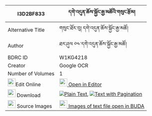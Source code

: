 |I3D2BF833|དགེ་འདུན་ཆོས་སྐྱོང་རྒྱ་མཚོའི་གསུང་རྩོམ། 
| --- | --- 
|Alternative Title |གསུང་ཐོར་བུ། དགེ་འདུན་ཆོས་སྐྱོང་རྒྱ་མཚོ།
|Author| ཐར་ཤུལ ༠༤་དགེ་འདུན་ཆོས་སྐྱོང་རྒྱ་མཚོ།
|BDRC ID | W1KG4218
|Creator | Google OCR
|Number of Volumes| 1
|<img width="25" src="https://img.icons8.com/color/25/000000/edit-property.png">Edit Online| [<img width="25" src="https://avatars.githubusercontent.com/u/45091458?s=200&v=4"> Open in Editor](http://editor.openpecha.org/I3D2BF833)
|<img width="25" src="https://img.icons8.com/fluent/48/000000/download-2.png"/>  Download | [![](https://img.icons8.com/color/20/000000/txt.png)Plain Text](https://github.com/Openpecha/I3D2BF833/releases/download/v2/gendun_chokyong_gyatso_i_sungt_plain_I3D2BF833.zip), [![](https://img.icons8.com/color/20/000000/txt.png)Text with Pagination](https://github.com/Openpecha/I3D2BF833/releases/download/v2/gendun_chokyong_gyatso_i_sungt_pages_I3D2BF833.zip)
|<img width="25" src="https://img.icons8.com/plasticine/100/000000/pictures-folder.png"/>  Source Images | [<img width="25" src="https://library.bdrc.io/icons/BUDA-small.svg"> Images of text file open in BUDA](https://library.bdrc.io/show/bdr:W1KG4218)